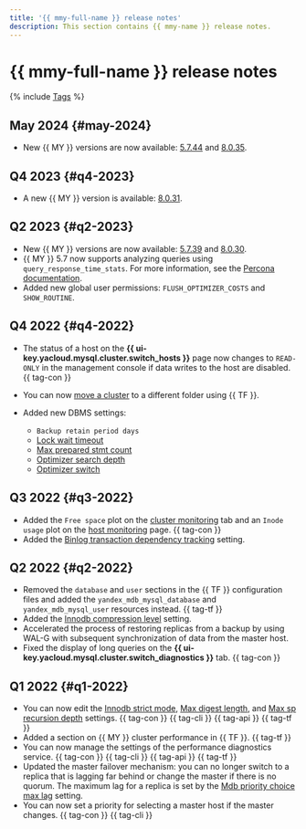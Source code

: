 ```yaml
---
title: '{{ mmy-full-name }} release notes'
description: This section contains {{ mmy-name }} release notes.
---
```


# {{ mmy-full-name }} release notes

{% include [Tags](../_includes/mdb/release-notes-tags.md) %}

## May 2024 {#may-2024}

* New {{ MY }} versions are now available: [5.7.44](https://dev.mysql.com/doc/relnotes/mysql/5.7/en/news-5-7-44.html) and [8.0.35](https://dev.mysql.com/doc/relnotes/mysql/8.0/en/news-8-0-35.html).

## Q4 2023 {#q4-2023}

* A new {{ MY }} version is available: [8.0.31](https://dev.mysql.com/doc/relnotes/mysql/8.0/en/news-8-0-31.html).

## Q2 2023 {#q2-2023}

* New {{ MY }} versions are now available: [5.7.39](https://dev.mysql.com/doc/relnotes/mysql/5.7/en/news-5-7-39.html) and [8.0.30](https://dev.mysql.com/doc/relnotes/mysql/8.0/en/news-8-0-30.html).
* {{ MY }} 5.7 now supports analyzing queries using `query_response_time_stats`. For more information, see the [Percona documentation](https://docs.percona.com/percona-server/5.7/diagnostics/response_time_distribution.html).
* Added new global user permissions: `FLUSH_OPTIMIZER_COSTS` and `SHOW_ROUTINE`.

## Q4 2022 {#q4-2022}

* The status of a host on the **{{ ui-key.yacloud.mysql.cluster.switch_hosts }}** page now changes to `READ-ONLY` in the management console if data writes to the host are disabled. {{ tag-con }}
* You can now [move a cluster](operations/update.md#move-cluster) to a different folder using {{ TF }}.
* Added new DBMS settings:

  * `Backup retain period days`
  * [Lock wait timeout](./concepts/settings-list.md#setting-lock-wait-timeout)
  * [Max prepared stmt count](./concepts/settings-list.md#setting-max-prepared-stmt-count)
  * [Optimizer search depth](./concepts/settings-list.md#setting-optimizer-search-depth)
  * [Optimizer switch](./concepts/settings-list.md#setting-optimizer-switch)

## Q3 2022 {#q3-2022}

* Added the `Free space` plot on the [cluster monitoring](operations/monitoring.md#monitoring-cluster) tab and an `Inode usage` plot on the [host monitoring](operations/monitoring.md#monitoring-hosts) page. {{ tag-con }}
* Added the [Binlog transaction dependency tracking](concepts/settings-list.md#setting-binlog-transaction-dependency-tracking) setting.

## Q2 2022 {#q2-2022}

* Removed the `database` and `user` sections in the {{ TF }} configuration files and added the `yandex_mdb_mysql_database` and `yandex_mdb_mysql_user` resources instead. {{ tag-tf }}
* Added the [Innodb compression level](concepts/settings-list.md#setting-innodb-compression-level) setting.
* Accelerated the process of restoring replicas from a backup by using WAL-G with subsequent synchronization of data from the master host.
* Fixed the display of long queries on the **{{ ui-key.yacloud.mysql.cluster.switch_diagnostics }}** tab. {{ tag-con }}

## Q1 2022 {#q1-2022}

* You can now edit the [Innodb strict mode](concepts/settings-list.md#setting-strict-mode), [Max digest length](concepts/settings-list.md#setting-max-digest-length), and [Max sp recursion depth](concepts/settings-list.md#setting-max-sp-recursion-depth) settings. {{ tag-con }} {{ tag-cli }} {{ tag-api }} {{ tag-tf }}
* Added a section on {{ MY }} cluster performance in {{ TF }}. {{ tag-tf }}
* You can now manage the settings of the performance diagnostics service. {{ tag-con }} {{ tag-cli }} {{ tag-api }} {{ tag-tf }}
* Updated the master failover mechanism: you can no longer switch to a replica that is lagging far behind or change the master if there is no quorum. The maximum lag for a replica is set by the [Mdb priority choice max lag](concepts/settings-list.md#setting-mdb-priority-choice-max-lag) setting.
* You can now set a priority for selecting a master host if the master changes. {{ tag-con }} {{ tag-cli }}
